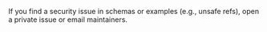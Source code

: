 ﻿If you find a security issue in schemas or examples (e.g., unsafe refs), open a private issue or email maintainers.
